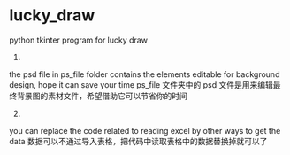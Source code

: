 # lucky_draw
python tkinter program for lucky draw

1.
the psd file in ps_file folder contains the elements editable for background design, hope it can save your time
ps_file 文件夹中的 psd 文件是用来编辑最终背景图的素材文件，希望借助它可以节省你的时间

2.
you can replace the code related to reading excel by other ways to get the data
数据可以不通过导入表格，把代码中读取表格中的数据替换掉就可以了
